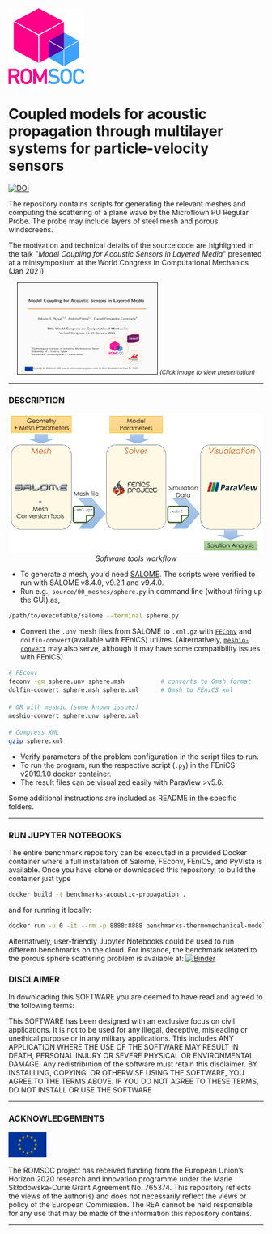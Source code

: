 
<img src="resources/romsoclogo-logo.png" alt="EU Flag"  width="150"/>

# Coupled models for acoustic propagation through multilayer systems for particle-velocity sensors
[![DOI](https://zenodo.org/badge/DOI/10.5281/zenodo.5171815.svg)](https://doi.org/10.5281/zenodo.5171815)

The repository contains scripts for generating the relevant meshes and computing the 
scattering of a plane wave by the Microflown PU Regular Probe. The probe may include 
layers of steel mesh and porous windscreens.

The motivation and technical details of the source code are highlighted in the talk 
"_Model Coupling for Acoustic Sensors in Layered Media_"
presented at a minisymposium at the World Congress in Computational Mechanics (Jan 2021).

<p align="center">
  <a href="resources/202101_WCCM2020.pdf"> <img width="276" height="180" src="resources/wccm2020_banner.png" border="1"> </a>
  <i> <small> (Click image to view presentation) </small> </i>
</p>

<hr style="border:1px"> 

### DESCRIPTION

<p align="center">
  <img  src="resources/workflow.png"> 
  <i> Software tools workflow </i>
</p>

- To generate a mesh, you'd need [SALOME](https://www.salome-platform.org/). 
  The scripts were verified to run with SALOME v8.4.0, v9.2.1 and v9.4.0.
- Run e.g., `source/00_meshes/sphere.py` in command line (without firing up the GUI) as,

```bash
/path/to/executable/salome --terminal sphere.py
```

- Convert the `.unv` mesh files from SALOME to `.xml.gz` with [`FEConv`](http://victorsndvg.github.io/FEconv/) and `dolfin-convert`(available with FEniCS) utilites. (Alternatively, [`meshio-convert`](https://github.com/nschloe/meshio) may also serve, although it may have some compatibility issues with FEniCS) 

```bash
# FEconv 
feconv -gm sphere.unv sphere.msh          # converts to Gmsh format
dolfin-convert sphere.msh sphere.xml      # Gmsh to FEniCS xml

# OR with meshio (some known issues)
meshio-convert sphere.unv sphere.xml 

# Compress XML
gzip sphere.xml
```

- Verify parameters of the problem configuration in the script files to run.
- To run the program, run the respective script (`.py`) in the FEniCS v2019.1.0 docker container.
- The result files can be visualized easily with ParaView >v5.6.


Some additional instructions are included as README in the specific folders.

<hr style="border:1px">

### RUN JUPYTER NOTEBOOKS
The entire benchmark repository can be executed in a provided Docker container where a full installation of Salome, FEconv, FEniCS, and PyVista is available. Once you have clone or downloaded this repository, to build the container just type
```bash
docker build -t benchmarks-acoustic-propagation . 
```
and for running it locally:
```bash
docker run -u 0 -it --rm -p 8888:8888 benchmarks-thermomechanical-model jupyter-lab --ip=0.0.0.0 --port=8888 --allow-root
```

Alternatively, user-friendly Jupyter Notebooks could be used to run different benchmarks on the cloud. For instance, the benchmark related to the porous sphere scattering problem is available at:
[![Binder](https://mybinder.org/badge_logo.svg)](https://mybinder.org/v2/gh/ROMSOC/benchmarks-acoustic-propagation/HEAD?labpath=source/mechanical_model/benchmark_mechanical.ipynb)

### DISCLAIMER

In downloading this SOFTWARE you are deemed to have read and agreed to the following terms:

This SOFTWARE has been designed with an exclusive focus on civil applications. It is not to be used
for any illegal, deceptive, misleading or unethical purpose or in any military applications. This includes ANY APPLICATION WHERE THE USE OF THE SOFTWARE MAY RESULT IN DEATH, PERSONAL INJURY OR SEVERE PHYSICAL OR ENVIRONMENTAL DAMAGE. Any redistribution of the software must retain this disclaimer. BY INSTALLING, COPYING, OR OTHERWISE USING THE SOFTWARE, YOU AGREE TO THE TERMS ABOVE. IF YOU DO NOT AGREE TO THESE TERMS, DO NOT INSTALL OR USE THE SOFTWARE

<hr style="border:1px" > 

### ACKNOWLEDGEMENTS

<img src="resources/EU_Flag.png" alt="EU Flag"  width="75" height="50" />

The ROMSOC project has received funding from the European Union’s Horizon 2020 research and innovation programme under the Marie Skłodowska-Curie Grant Agreement No. 765374. This repository reflects the views of the author(s) and does not necessarily reflect the views or policy of the European Commission. The REA cannot be held responsible for any use that may be made of the information this repository contains.

<hr style="border:1px"> 
